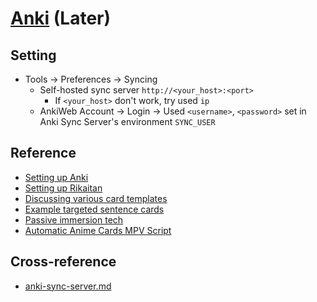 # [Anki](https://apps.ankiweb.net/) (Later)

## Setting

- Tools → Preferences → Syncing
	- Self-hosted sync server `http://<your_host>:<port>`
		- If `<your_host>` don't work, try used `ip`
	- AnkiWeb Account → Login → Used `<username>`, `<password>` set in Anki Sync Server's environment `SYNC_USER`

## Reference

- [Setting up Anki](https://tatsumoto-ren.github.io/blog/setting-up-anki.html)
- [Setting up Rikaitan](https://tatsumoto-ren.github.io/blog/setting-up-yomichan.html)
- [Discussing various card templates](https://tatsumoto-ren.github.io/blog/discussing-various-card-templates.html)
- [Example targeted sentence cards](https://ankiweb.net/shared/info/1557722832)
- [Passive immersion tech](https://tatsumoto-ren.github.io/blog/passive-listening.html)
- [Automatic Anime Cards MPV Script](https://anacreondjt.gitlab.io/docs/mpvscript/)

## Cross-reference

- [anki-sync-server.md](https://scillidan.github.io/notes/srv/anki-sync-server.html)